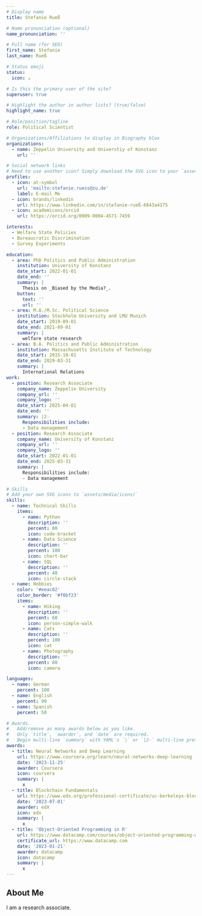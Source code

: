 ```yaml
---
# Display name
title: Stefanie Rueß

# Name pronunciation (optional)
name_pronunciation: ''

# Full name (for SEO)
first_name: Stefanie
last_name: Rueß

# Status emoji
status:
  icon: ☕️

# Is this the primary user of the site?
superuser: true

# Highlight the author in author lists? (true/false)
highlight_name: true

# Role/position/tagline
role: Political Scientist

# Organizations/Affiliations to display in Biography blox
organizations:
  - name: Zeppelin University and Universtiy of Konstanz
    url: ''

# Social network links
# Need to use another icon? Simply download the SVG icon to your `assets/media/icons/` folder.
profiles:
  - icon: at-symbol
    url: 'mailto:stefanie.ruess@zu.de'
    label: E-mail Me
  - icon: brands/linkedin
    url: https://www.linkedin.com/in/stefanie-rueß-6843a4175
  - icon: academicons/orcid
    url: https://orcid.org/0009-0004-4571-7459

interests:
  - Welfare State Policies
  - Bureaucratic Discrimination
  - Survey Experiments

education:
  - area: PhD Politics and Public Administration
    institution: University of Konstanz
    date_start: 2022-01-01
    date_end: ''
    summary: |
      Thesis on _Biased by the Media?_.
    button:
      text: ''
      url: ''
  - area: M.A./M.Sc. Political Science
    institution: Stockholm University and LMU Munich
    date_start: 2019-09-01
    date_end: 2021-09-01
    summary: |
      welfare state research
  - area: B.A. Politics and Public Administration
    institution: Massachusetts Institute of Technology
    date_start: 2015-10-01
    date_end: 2029-03-31
    summary: |
      International Relations
work:
  - position: Research Associate
    company_name: Zeppelin University
    company_url: ''
    company_logo: ''
    date_start: 2025-04-01
    date_end: ''
    summary: |2-
      Responsibilities include:
      - Data management
  - position: Research Associate
    company_name: University of Konstanz
    company_url: ''
    company_logo: ''
    date_start: 2022-01-01
    date_end: 2025-03-31
    summary: |
      Responsibilities include:
      - Data management

# Skills
# Add your own SVG icons to `assets/media/icons/`
skills:
  - name: Technical Skills
    items:
      - name: Python
        description: ''
        percent: 80
        icon: code-bracket
      - name: Data Science
        description: ''
        percent: 100
        icon: chart-bar
      - name: SQL
        description: ''
        percent: 40
        icon: circle-stack
  - name: Hobbies
    color: '#eeac02'
    color_border: '#f0bf23'
    items:
      - name: Hiking
        description: ''
        percent: 60
        icon: person-simple-walk
      - name: Cats
        description: ''
        percent: 100
        icon: cat
      - name: Photography
        description: ''
        percent: 80
        icon: camera

languages:
  - name: German
    percent: 100
  - name: English
    percent: 90
  - name: Spanish
    percent: 50

# Awards.
#   Add/remove as many awards below as you like.
#   Only `title`, `awarder`, and `date` are required.
#   Begin multi-line `summary` with YAML's `|` or `|2-` multi-line prefix and indent 2 spaces below.
awards:
  - title: Neural Networks and Deep Learning
    url: https://www.coursera.org/learn/neural-networks-deep-learning
    date: '2023-11-25'
    awarder: Coursera
    icon: coursera
    summary: |
      x
  - title: Blockchain Fundamentals
    url: https://www.edx.org/professional-certificate/uc-berkeleyx-blockchain-fundamentals
    date: '2023-07-01'
    awarder: edX
    icon: edx
    summary: |
      x
  - title: 'Object-Oriented Programming in R'
    url: https://www.datacamp.com/courses/object-oriented-programming-with-s3-and-r6-in-r
    certificate_url: https://www.datacamp.com
    date: '2023-01-21'
    awarder: datacamp
    icon: datacamp
    summary: |
      x
---
```


## About Me

I am a research associate.
